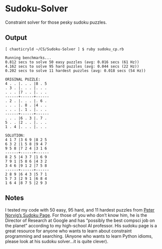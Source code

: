 Sudoku-Solver
=============

Constraint solver for those pesky sudoku puzzles.

## Output

    [ chaoticryld ~/CS/Sudoku-Solver ] $ ruby sudoku_cp.rb 

    Running benchmarks...
    0.812 secs to solve 50 easy puzzles (avg: 0.016 secs (61 Hz))
    4.162 secs to solve 95 hard puzzles (avg: 0.044 secs (22 Hz))
    0.202 secs to solve 11 hardest puzzles (avg: 0.018 secs (54 Hz))

    ORIGINAL PUZZLE:
    4 . . |. . . |8 . 5
    . 3 . |. . . |. . .
    . . . |7 . . |. . .
    ------+------+------
    . 2 . |. . . |. 6 .
    . . . |. 8 . |4 . .
    . . . |. 1 . |. . .
    ------+------+------
    . . . |6 . 3 |. 7 .
    5 . . |2 . . |. . .
    1 . 4 |. . . |. . .

    SOLUTION:
    4 1 7 |3 6 9 |8 2 5
    6 3 2 |1 5 8 |9 4 7
    9 5 8 |7 2 4 |3 1 6
    ------+------+------
    8 2 5 |4 3 7 |1 6 9
    7 9 1 |5 8 6 |4 3 2
    3 4 6 |9 1 2 |7 5 8
    ------+------+------
    2 8 9 |6 4 3 |5 7 1
    5 7 3 |2 9 1 |6 8 4
    1 6 4 |8 7 5 |2 9 3

## Notes

I tested my code with 50 easy, 95 hard, and 11 hardest puzzles from [Peter Norvig’s Sudoku Page](http://norvig.com/sudoku.html). For those of you who don’t know him, he is the Director of Research at Google and has “possibly the best compsci job on the planet” according to my high-school AI professor. His sudoku page is a great resource for anyone who wants to learn about constraint programming and searching. (Anyone who wants to learn Python idioms, please look at his sudoku solver…it is quite clever).
